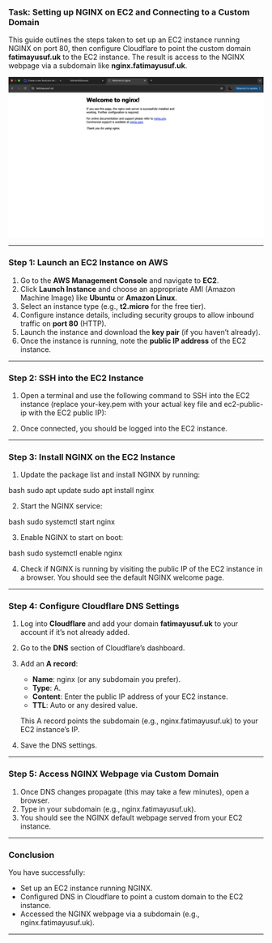 ### Task: Setting up NGINX on EC2 and Connecting to a Custom Domain


This guide outlines the steps taken to set up an EC2 instance running NGINX on port 80, then configure Cloudflare to point the custom domain **fatimayusuf.uk** to the EC2 instance. The result is access to the NGINX webpage via a subdomain like **nginx.fatimayusuf.uk**.


![Screenshot](./Screenshot%202025-03-02%20at%2010.09.48.png)



---

### Step 1: Launch an EC2 Instance on AWS

1. Go to the **AWS Management Console** and navigate to **EC2**.
2. Click **Launch Instance** and choose an appropriate AMI (Amazon Machine Image) like **Ubuntu** or **Amazon Linux**.
3. Select an instance type (e.g., **t2.micro** for the free tier).
4. Configure instance details, including security groups to allow inbound traffic on **port 80** (HTTP).
5. Launch the instance and download the **key pair** (if you haven’t already).
6. Once the instance is running, note the **public IP address** of the EC2 instance.

---

### Step 2: SSH into the EC2 Instance

1. Open a terminal and use the following command to SSH into the EC2 instance (replace your-key.pem with your actual key file and ec2-public-ip with the EC2 public IP):


2. Once connected, you should be logged into the EC2 instance.

---

### Step 3: Install NGINX on the EC2 Instance

1. Update the package list and install NGINX by running:

   
bash
   sudo apt update
   sudo apt install nginx


2. Start the NGINX service:

   
bash
   sudo systemctl start nginx


3. Enable NGINX to start on boot:

   
bash
   sudo systemctl enable nginx


4. Check if NGINX is running by visiting the public IP of the EC2 instance in a browser. You should see the default NGINX welcome page.

---

### Step 4: Configure Cloudflare DNS Settings

1. Log into **Cloudflare** and add your domain **fatimayusuf.uk** to your account if it’s not already added.
2. Go to the **DNS** section of Cloudflare’s dashboard.
3. Add an **A record**:
   - **Name**: nginx (or any subdomain you prefer).
   - **Type**: A.
   - **Content**: Enter the public IP address of your EC2 instance.
   - **TTL**: Auto or any desired value.

   This A record points the subdomain (e.g., nginx.fatimayusuf.uk) to your EC2 instance’s IP.

4. Save the DNS settings.

---

### Step 5: Access NGINX Webpage via Custom Domain

1. Once DNS changes propagate (this may take a few minutes), open a browser.
2. Type in your subdomain (e.g., nginx.fatimayusuf.uk).
3. You should see the NGINX default webpage served from your EC2 instance.

---

### Conclusion

You have successfully:
- Set up an EC2 instance running NGINX.
- Configured DNS in Cloudflare to point a custom domain to the EC2 instance.
- Accessed the NGINX webpage via a subdomain (e.g., nginx.fatimayusuf.uk).

---
